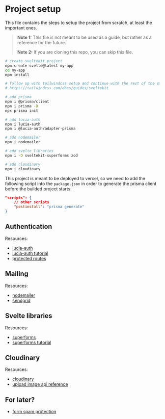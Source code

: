# Project setup

This file contains the steps to setup the project from scratch, at least the important ones.

> **Note 1:** This file is not meant to be used as a guide, but rather as a reference for the future.
>
> **Note 2:** If you are cloning this repo, you can skip this file.

```bash
# create sveltekit project
npm create svelte@latest my-app
cd my-app
npm install

# follow up with tailwindcss setup and continue with the rest of the steps
# https://tailwindcss.com/docs/guides/sveltekit

# add prisma
npm i @prisma/client
npm i prisma -D
npx prisma init

# add lucia-auth
npm i lucia-auth
npm i @lucia-auth/adapter-prisma

# add nodemailer
npm i nodemailer

# add svelte libraries
npm i -D sveltekit-superforms zod

# add cloudinary
npm i cloudinary
```

This project is meant to be deployed to vercel, so we need to add the following script into the `package.json` in order to generate the prisma client before the builded project starts:

```json
"scripts": {
    // other scripts
    "postinstall": "prisma generate"
}
```


## Authentication

Resources:

- [lucia-auth](https://lucia-auth.com/)
- [lucia-auth tutorial](https://www.youtube.com/watch?v=UMpKaZy0Rpc&t=1164s&ab_channel=Huntabyte)
- [protected routes](https://www.youtube.com/watch?v=K1Tya6ovVOI&ab_channel=Huntabyte)


## Mailing

Resources:

- [nodemailer](https://github.com/nodemailer/nodemailer)
- [sendgrid](https://docs.sendgrid.com/)


## Svelte libraries

Resources:

- [superforms](https://superforms.vercel.app/)
- [superforms tutorial](https://youtu.be/MiKzH3kcVfs)

## Cloudinary

Resources:

- [cloudinary](https://cloudinary.com/documentation/node_integration)
- [upload image api reference](https://cloudinary.com/documentation/image_upload_api_reference)

## For later?

- [form spam protection](https://www.cloudflare.com/products/turnstile/)
